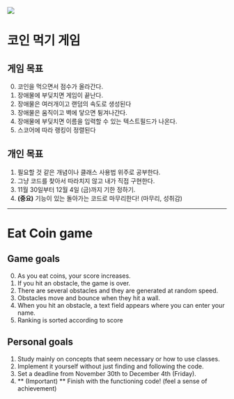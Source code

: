 
![](https://media.vlpt.us/images/kyukim/post/3497e68e-c39c-4efe-9457-ecfcf7466df7/Dec-07-2020%2008-13-52.gif)
# 코인 먹기 게임
## 게임 목표
0. 코인을 먹으면서 점수가 올라간다.
1. 장애물에 부딪치면 게임이 끝난다.
2. 장애물은 여러개이고 랜덤의 속도로 생성된다
3. 장애물은 움직이고 벽에 닿으면 튕겨나간다.
4. 장애물에 부딪치면 이름을 입력할 수 있는 텍스트필드가 나온다.
5. 스코어에 따라 랭킹이 정렬된다

## 개인 목표
1. 필요할 것 같은 개념이나 클래스 사용법 위주로 공부한다.
2. 그냥 코드를 찾아서 따라치지 않고 내가 직접 구현한다.
3. 11월 30일부터 12월 4일 (금)까지 기한 정하기.
4. **(중요)** 기능이 있는 돌아가는 코드로 마무리한다! (마무리, 성취감)

---

# Eat Coin game
## Game goals
0. As you eat coins, your score increases.
1. If you hit an obstacle, the game is over.
2. There are several obstacles and they are generated at random speed.
3. Obstacles move and bounce when they hit a wall.
4. When you hit an obstacle, a text field appears where you can enter your name.
5. Ranking is sorted according to score

## Personal goals
1. Study mainly on concepts that seem necessary or how to use classes.
2. Implement it yourself without just finding and following the code.
3. Set a deadline from November 30th to December 4th (Friday).
4. ** (Important) ** Finish with the functioning code! (feel a sense of achievement)
